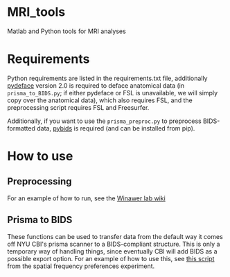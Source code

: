 # MRI_tools
Matlab and Python tools for MRI analyses

# Requirements

Python requirements are listed in the requirements.txt file,
additionally [pydeface](https://github.com/poldracklab/pydeface)
version 2.0 is required to deface anatomical data (in
`prisma_to_BIDS.py`; if either pydeface or FSL is unavailable, we will
simply copy over the anatomical data), which also requires FSL, and
the preprocessing script requires FSL and Freesurfer.

Additionally, if you want to use the `prisma_preproc.py` to preprocess
BIDS-formatted data, [pybids](https://github.com/INCF/pybids) is
required (and can be installed from pip).

# How to use

## Preprocessing

For an example of how to run, see the [Winawer lab
wiki](https://wikis.nyu.edu/pages/viewpage.action?pageId=86054639)

## Prisma to BIDS

These functions can be used to transfer data from the default way it
comes off NYU CBI's prisma scanner to a BIDS-compliant structure. This
is only a temporary way of handling things, since eventually CBI will
add BIDS as a possible export option. For an example of how to use
this,
see
[this script](https://github.com/billbrod/spatial-frequency-preferences/blob/master/sfp/transfer_to_BIDS.py) from
the spatial frequency preferences experiment.
